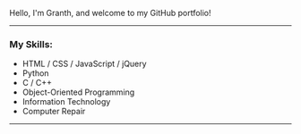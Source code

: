 Hello, I'm Granth, and welcome to my GitHub portfolio!<br>

<hr>
<h3>My Skills: </h3>
<ul>
 <li>HTML / CSS / JavaScript / jQuery</li>
 <li>Python</li>
 <li>C / C++</li>
 <li>Object-Oriented Programming</li>
 <li>Information Technology</li>
 <li>Computer Repair</li>
</ul>
<hr>



